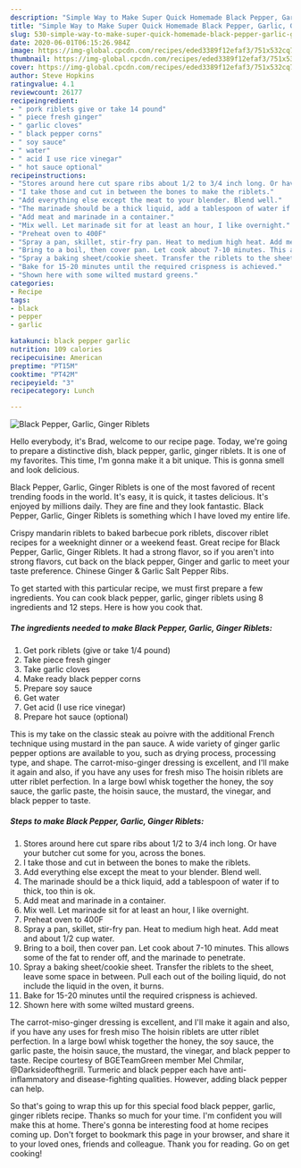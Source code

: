 ```yaml
---
description: "Simple Way to Make Super Quick Homemade Black Pepper, Garlic, Ginger Riblets"
title: "Simple Way to Make Super Quick Homemade Black Pepper, Garlic, Ginger Riblets"
slug: 530-simple-way-to-make-super-quick-homemade-black-pepper-garlic-ginger-riblets
date: 2020-06-01T06:15:26.984Z
image: https://img-global.cpcdn.com/recipes/eded3389f12efaf3/751x532cq70/black-pepper-garlic-ginger-riblets-recipe-main-photo.jpg
thumbnail: https://img-global.cpcdn.com/recipes/eded3389f12efaf3/751x532cq70/black-pepper-garlic-ginger-riblets-recipe-main-photo.jpg
cover: https://img-global.cpcdn.com/recipes/eded3389f12efaf3/751x532cq70/black-pepper-garlic-ginger-riblets-recipe-main-photo.jpg
author: Steve Hopkins
ratingvalue: 4.1
reviewcount: 26177
recipeingredient:
- " pork riblets give or take 14 pound"
- " piece fresh ginger"
- " garlic cloves"
- " black pepper corns"
- " soy sauce"
- " water"
- " acid I use rice vinegar"
- " hot sauce optional"
recipeinstructions:
- "Stores around here cut spare ribs about 1/2 to 3/4 inch long. Or have your butcher cut some for you, across the bones."
- "I take those and cut in between the bones to make the riblets."
- "Add everything else except the meat to your blender. Blend well."
- "The marinade should be a thick liquid, add a tablespoon of water if to thick, too thin is ok."
- "Add meat and marinade in a container."
- "Mix well. Let marinade sit for at least an hour, I like overnight."
- "Preheat oven to 400F"
- "Spray a pan, skillet, stir-fry pan. Heat to medium high heat. Add meat and about 1/2 cup water."
- "Bring to a boil, then cover pan. Let cook about 7-10 minutes. This allows some of the fat to render off, and the marinade to penetrate."
- "Spray a baking sheet/cookie sheet. Transfer the riblets to the sheet, leave some space in between. Pull each out of the boiling liquid, do not include the liquid in the oven, it burns."
- "Bake for 15-20 minutes until the required crispness is achieved."
- "Shown here with some wilted mustard greens."
categories:
- Recipe
tags:
- black
- pepper
- garlic

katakunci: black pepper garlic 
nutrition: 109 calories
recipecuisine: American
preptime: "PT15M"
cooktime: "PT42M"
recipeyield: "3"
recipecategory: Lunch

---
```



![Black Pepper, Garlic, Ginger Riblets](https://img-global.cpcdn.com/recipes/eded3389f12efaf3/751x532cq70/black-pepper-garlic-ginger-riblets-recipe-main-photo.jpg)

Hello everybody, it's Brad, welcome to our recipe page. Today, we're going to prepare a distinctive dish, black pepper, garlic, ginger riblets. It is one of my favorites. This time, I'm gonna make it a bit unique. This is gonna smell and look delicious.

Black Pepper, Garlic, Ginger Riblets is one of the most favored of recent trending foods in the world. It's easy, it is quick, it tastes delicious. It's enjoyed by millions daily. They are fine and they look fantastic. Black Pepper, Garlic, Ginger Riblets is something which I have loved my entire life.

Crispy mandarin riblets to baked barbecue pork riblets, discover riblet recipes for a weeknight dinner or a weekend feast. Great recipe for Black Pepper, Garlic, Ginger Riblets. It had a strong flavor, so if you aren&#39;t into strong flavors, cut back on the black pepper, Ginger and garlic to meet your taste preference. Chinese Ginger &amp; Garlic Salt Pepper Ribs.


To get started with this particular recipe, we must first prepare a few ingredients. You can cook black pepper, garlic, ginger riblets using 8 ingredients and 12 steps. Here is how you cook that.

<!--inarticleads1-->

##### The ingredients needed to make Black Pepper, Garlic, Ginger Riblets:

1. Get  pork riblets (give or take 1/4 pound)
1. Take  piece fresh ginger
1. Take  garlic cloves
1. Make ready  black pepper corns
1. Prepare  soy sauce
1. Get  water
1. Get  acid (I use rice vinegar)
1. Prepare  hot sauce (optional)


This is my take on the classic steak au poivre with the additional French technique using mustard in the pan sauce. A wide variety of ginger garlic pepper options are available to you, such as drying process, processing type, and shape. The carrot-miso-ginger dressing is excellent, and I&#39;ll make it again and also, if you have any uses for fresh miso The hoisin riblets are utter riblet perfection. In a large bowl whisk together the honey, the soy sauce, the garlic paste, the hoisin sauce, the mustard, the vinegar, and black pepper to taste. 

<!--inarticleads2-->

##### Steps to make Black Pepper, Garlic, Ginger Riblets:

1. Stores around here cut spare ribs about 1/2 to 3/4 inch long. Or have your butcher cut some for you, across the bones.
1. I take those and cut in between the bones to make the riblets.
1. Add everything else except the meat to your blender. Blend well.
1. The marinade should be a thick liquid, add a tablespoon of water if to thick, too thin is ok.
1. Add meat and marinade in a container.
1. Mix well. Let marinade sit for at least an hour, I like overnight.
1. Preheat oven to 400F
1. Spray a pan, skillet, stir-fry pan. Heat to medium high heat. Add meat and about 1/2 cup water.
1. Bring to a boil, then cover pan. Let cook about 7-10 minutes. This allows some of the fat to render off, and the marinade to penetrate.
1. Spray a baking sheet/cookie sheet. Transfer the riblets to the sheet, leave some space in between. Pull each out of the boiling liquid, do not include the liquid in the oven, it burns.
1. Bake for 15-20 minutes until the required crispness is achieved.
1. Shown here with some wilted mustard greens.


The carrot-miso-ginger dressing is excellent, and I&#39;ll make it again and also, if you have any uses for fresh miso The hoisin riblets are utter riblet perfection. In a large bowl whisk together the honey, the soy sauce, the garlic paste, the hoisin sauce, the mustard, the vinegar, and black pepper to taste. Recipe courtesy of BGETeamGreen member Mel Chmilar, @Darksideofthegrill. Turmeric and black pepper each have anti-inflammatory and disease-fighting qualities. However, adding black pepper can help. 

So that's going to wrap this up for this special food black pepper, garlic, ginger riblets recipe. Thanks so much for your time. I'm confident you will make this at home. There's gonna be interesting food at home recipes coming up. Don't forget to bookmark this page in your browser, and share it to your loved ones, friends and colleague. Thank you for reading. Go on get cooking!

